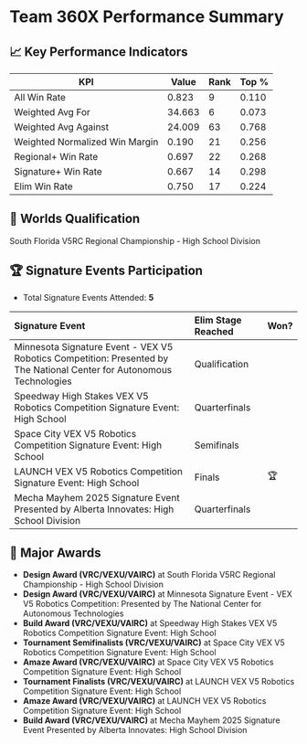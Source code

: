 # Team 360X Performance Summary

## 📈 Key Performance Indicators
| KPI | Value | Rank | Top % |
| --- | ----- | ---- | ----- |
| All Win Rate | 0.823 | 9 | 0.110 |
| Weighted Avg For | 34.663 | 6 | 0.073 |
| Weighted Avg Against | 24.009 | 63 | 0.768 |
| Weighted Normalized Win Margin | 0.190 | 21 | 0.256 |
| Regional+ Win Rate | 0.697 | 22 | 0.268 |
| Signature+ Win Rate | 0.667 | 14 | 0.298 |
| Elim Win Rate | 0.750 | 17 | 0.224 |


## 🎯 Worlds Qualification
South Florida V5RC Regional Championship - High School Division

## 🏆 Signature Events Participation
- Total Signature Events Attended: **5**

| Signature Event | Elim Stage Reached | Won? |
|:----------------|:-------------------|:----|
| Minnesota Signature Event - VEX V5 Robotics Competition: Presented by The National Center for Autonomous Technologies | Qualification |  |
| Speedway High Stakes VEX V5 Robotics Competition Signature Event: High School | Quarterfinals |  |
| Space City VEX V5 Robotics Competition Signature Event: High School | Semifinals |  |
| LAUNCH VEX V5 Robotics Competition Signature Event: High School | Finals | 🏆 |
| Mecha Mayhem 2025 Signature Event Presented by Alberta Innovates: High School Division | Quarterfinals |  |


## 🥇 Major Awards
- **Design Award (VRC/VEXU/VAIRC)** at South Florida V5RC Regional Championship - High School Division
- **Design Award (VRC/VEXU/VAIRC)** at Minnesota Signature Event - VEX V5 Robotics Competition: Presented by The National Center for Autonomous Technologies
- **Build Award (VRC/VEXU/VAIRC)** at Speedway High Stakes VEX V5 Robotics Competition Signature Event: High School
- **Tournament Semifinalists (VRC/VEXU/VAIRC)** at Space City VEX V5 Robotics Competition Signature Event: High School
- **Amaze Award (VRC/VEXU/VAIRC)** at Space City VEX V5 Robotics Competition Signature Event: High School
- **Tournament Finalists (VRC/VEXU/VAIRC)** at LAUNCH VEX V5 Robotics Competition Signature Event: High School
- **Amaze Award (VRC/VEXU/VAIRC)** at LAUNCH VEX V5 Robotics Competition Signature Event: High School
- **Build Award (VRC/VEXU/VAIRC)** at Mecha Mayhem 2025 Signature Event Presented by Alberta Innovates: High School Division

